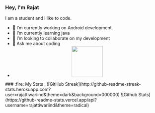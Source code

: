 ### Hey, I'm Rajat
I am a student and i like to code.

- 🔭 I’m currently working on Android development.
- 🌱 I’m currently learning java
- 👯 I’m looking to collaborate on my development
- 💬 Ask me about coding
- <div id="header" align="center">
  <img src="https://media.giphy.com/media/M9gbBd9nbDrOTu1Mqx/giphy.gif" width="100"/>
</div>
### :fire: My Stats :
![GitHub Streak](http://github-readme-streak-stats.herokuapp.com?user=rajattiwariind&theme=dark&background=000000)
![Github Stats](https://github-readme-stats.vercel.app/api?username=rajattiwariind&theme=radical)
